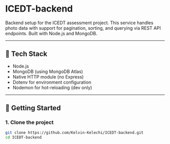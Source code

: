 # ICEDT-backend

Backend setup for the ICEDT assessment project. This service handles photo data with support for pagination, sorting, and querying via REST API endpoints. Built with Node.js and MongoDB.

---

## 🔧 Tech Stack

- Node.js
- MongoDB (using MongoDB Atlas)
- Native HTTP module (no Express)
- Dotenv for environment configuration
- Nodemon for hot-reloading (dev only)

---

## 🚀 Getting Started

### 1. Clone the project

```bash
git clone https://github.com/Kelvin-Kelechi/ICEDT-backend.git
cd ICEDT-backend
```
